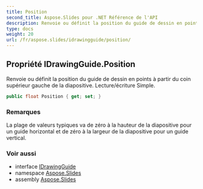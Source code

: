 ```yaml
---
title: Position
second_title: Aspose.Slides pour .NET Référence de l'API
description: Renvoie ou définit la position du guide de dessin en points à partir du coin supérieur gauche de la diapositive. Lecture/écriture Simple.
type: docs
weight: 20
url: /fr/aspose.slides/idrawingguide/position/
---
```


## Propriété IDrawingGuide.Position

Renvoie ou définit la position du guide de dessin en points à partir du coin supérieur gauche de la diapositive. Lecture/écriture Simple.

```csharp
public float Position { get; set; }
```

### Remarques

La plage de valeurs typiques va de zéro à la hauteur de la diapositive pour un guide horizontal et de zéro à la largeur de la diapositive pour un guide vertical.

### Voir aussi

* interface [IDrawingGuide](../../idrawingguide)
* namespace [Aspose.Slides](../../idrawingguide)
* assembly [Aspose.Slides](../../../)

<!-- NE PAS ÉDITER : généré par xmldocmd pour Aspose.Slides.dll -->
